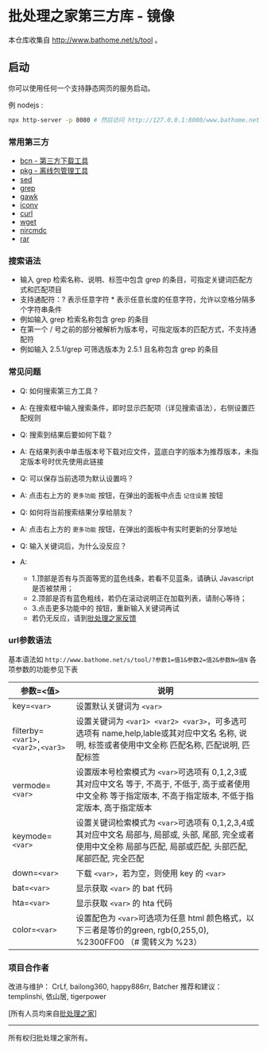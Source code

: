 # 批处理之家第三方库 - 镜像
本仓库收集自 http://www.bathome.net/s/tool 。

## 启动
你可以使用任何一个支持静态网页的服务启动。

例 nodejs :

``` sh
npx http-server -p 8080 # 然后访问 http://127.0.0.1:8080/www.bathome.net/s/tool
```

### 常用第三方

- [bcn - 第三方下载工具<span></span>](http://www.bathome.net/s/tool/?down&key=bcn)
- [pkg - 离线包管理工具](http://www.bathome.net/s/tool/?down&key=pkg)
- [sed](http://www.bathome.net/s/tool/?down&key=sed)
- [grep](http://www.bathome.net/s/tool/?down&key=grep)
- [gawk](http://www.bathome.net/s/tool/?down&key=gawk)
- [iconv](http://www.bathome.net/s/tool/?down&key=iconv)
- [curl](http://www.bathome.net/s/tool/?down&key=curl)
- [wget](http://www.bathome.net/s/tool/?down&key=wget)
- [nircmdc](http://www.bathome.net/s/tool/?down&key=nircmdc)
- [rar](http://www.bathome.net/s/tool/?down&key=rar) 

### 搜索语法

- 输入 grep 检索名称、说明、标签中包含 grep 的条目，可指定关键词匹配方式和匹配项目 
- 支持通配符：? 表示任意字符 * 表示任意长度的任意字符，允许以空格分隔多个字符串条件 
- 例如输入 grep 检索名称包含 grep 的条目 
- 在第一个 / 号之前的部分被解析为版本号，可指定版本的匹配方式，不支持通配符 
- 例如输入 2.5.1/grep 可筛选版本为 2.5.1 且名称包含 grep 的条目 
 

### 常见问题

- Q: 如何搜索第三方工具？
- A: 在搜索框中输入搜索条件，即时显示匹配项（详见搜索语法），右侧设置匹配规则


- Q: 搜索到结果后要如何下载？
- A: 在结果列表中单击版本号下载对应文件，蓝底白字的版本为推荐版本，未指定版本号时优先使用此链接


- Q: 可以保存当前选项为默认设置吗？
- A: 点击右上方的 `更多功能` 按钮，在弹出的面板中点击 `记住设置` 按钮

- Q: 如何将当前搜索结果分享给朋友？
- A: 点击右上方的 `更多功能` 按钮，在弹出的面板中有实时更新的分享地址

- Q: 输入关键词后，为什么没反应？
- A:
  - 1.顶部是否有与页面等宽的蓝色线条，若看不见蓝条，请确认 Javascript 是否被禁用；
  - 2.顶部是否有蓝色粗线，若仍在滚动说明正在加载列表，请耐心等待；
  - 3.点击更多功能中的  按钮，重新输入关键词再试
  - 若仍无反应，请到[批处理之家反馈](http://www.bathome.net/thread-36408-1-1.html)

### url参数语法
基本语法如 `http://www.bathome.net/s/tool/?参数1=值1&参数2=值2&参数N=值N`
各项参数的功能参见下表

| 参数=<值>                        | 说明                                                                                                |
|-------------------------------|---------------------------------------------------------------------------------------------------|
| key=`<var>`                     | 设置默认关键词为 `<var>`                                                                                    |
| filterby=`<var1>,<var2>,<var3>` | 设置关键词为 `<var1> <var2> <var3>`，可多选可选项有 name,help,lable或其对应中文名 名称, 说明, 标签或者使用中文全称 匹配名称, 匹配说明, 匹配标签    |
| vermode=`<var>`                 | 设置版本号检索模式为 `<var>`可选项有 0,1,2,3或其对应中文名 等于, 不高于, 不低于, 高于或者使用中文全称 等于指定版本, 不高于指定版本, 不低于指定版本, 高于指定版本     |
| keymode=`<var>`                 | 设置关键词检索模式为 `<var>`可选项有 0,1,2,3,4或其对应中文名 局部与, 局部或, 头部, 尾部, 完全或者使用中文全称 局部与匹配, 局部或匹配, 头部匹配, 尾部匹配, 完全匹配 |
| down=`<var>`                    | 下载 `<var>`，若为空，则使用 key 的 `<var>`                                                                      |
| bat=`<var>`                     | 显示获取 `<var>` 的 bat 代码                                                                               |
| hta=`<var>`                     | 显示获取 `<var>` 的 hta 代码                                                                               |
| color=`<var>`                   | 设置配色为 `<var>`可选项为任意 html 颜色格式，以下三者是等价的green, rgb\(0,255,0\), %2300FF00 （\# 需转义为 %23）                |


### 项目合作者
改进与维护： CrLf, bailong360, happy886rr, Batcher
推荐和建议： templinshi, 依山居, tigerpower

[所有人员均来自[批处理之家](http://www.bathome.net/)]

---
所有权归批处理之家所有。
